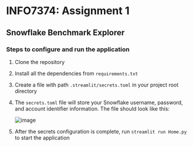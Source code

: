 # INFO7374: Assignment 1
## Snowflake Benchmark Explorer

### Steps to configure and run the application
1. Clone the repository
2. Install all the dependencies from `requirements.txt`
3. Create a file with path `.streamlit/secrets.toml` in your project root directory
4. The `secrets.toml` file will store your Snowflake username, password, and account identifier information. The file should look like this:

   ![image](https://github.com/AlgoDM-Fall2023-Team2/assignment-1-test/assets/65170222/23383d45-52ec-45b2-9d22-95a975e034d1)
5. After the secrets configuration is complete, run `streamlit run Home.py` to start the application

